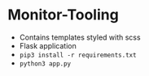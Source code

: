 # Monitor-Tooling
* Contains templates styled with scss
* Flask application
* `pip3 install -r requirements.txt`
*  `python3 app.py`

